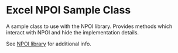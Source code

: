 Excel NPOI Sample Class
=======================

A sample class to use with the NPOI library. Provides methods which interact with NPOI and hide the
implementation details.

See [NPOI library](http://npoi.codeplex.com/) for additional info.
